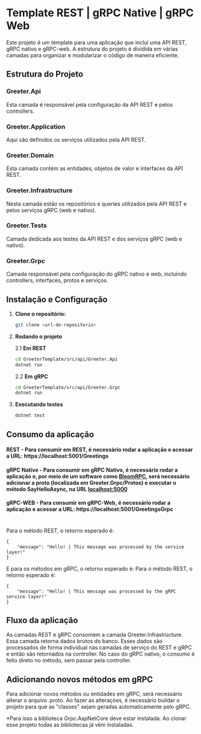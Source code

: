 # Template REST | gRPC Native | gRPC Web

Este projeto é um template para uma aplicação que inclui uma API REST, gRPC nativo e gRPC-web. A estrutura do projeto é dividida em várias camadas para organizar e modularizar o código de maneira eficiente.

## Estrutura do Projeto

### Greeter.Api
Esta camada é responsável pela configuração da API REST e pelos controllers.

### Greeter.Application
Aqui são definidos os serviços utilizados pela API REST.

### Greeter.Domain
Esta camada contém as entidades, objetos de valor e interfaces da API REST.

### Greeter.Infrastructure
Nesta camada estão os repositórios e queries utilizados pela API REST e pelos serviços gRPC (web e nativo).

### Greeter.Tests
Camada dedicada aos testes da API REST e dos serviços gRPC (web e nativo).

### Greeter.Grpc
Camada responsável pela configuração do gRPC nativo e web, incluindo controllers, interfaces, protos e serviços.

## Instalação e Configuração

1. **Clone o repositório:**
   ```sh
   git clone <url-do-repositorio>
   ```
2. **Rodando o projeto**

    2.1 **Em REST**
    ```sh
    cd GreeterTemplate/src/api/Greeter.Api
    dotnet run
    ```
    2.2 **Em gRPC**
    ```sh
    cd GreeterTemplate/src/api/Greeter.Grpc
    dotnet run
    ```
3. **Executando testes**
    ```sh
    dotnet test
    ```

## Consumo da aplicação
#### **REST** - Para consumir em REST, é necessário rodar a aplicação e acessar a URL: https://localhost:5001/Greetings

#### **gRPC Native** - Para consumir em gRPC Nativo, é necessário rodar a aplicação e, por meio de um software como [BloomRPC](https://github.com/bloomrpc/bloomrpc/releases), será necessário adicionar a proto (localizada em Greeter.Grpc/Protos) e executar o método SayHelloAsync, na URL [localhost:5000](localhost:5000)

#### **gRPC-WEB** - Para consumir em gRPC-Web, é necessário rodar a aplicação e acessar a URL: https://localhost:5001/GreetingsGrpc

#
Para o método REST, o retorno esperado é:
```
{
    "message": "Hello! | This message was processed by the service layer!"
}
```

E para os métodos em gRPC, o retorno esperado é:
Para o método REST, o retorno esperado é:
```
{
    "message": "Hello! | This message was processed by the gRPC service layer!"
}
```

## Fluxo da aplicação

As camadas REST e gRPC consomem a camada Greeter.Infrastructure. Essa camada retorna dados brutos do banco. Esses dados são processados de forma individual nas camadas de serviço do REST e gRPC e então são retornados na controller. No caso do gRPC nativo, o consumo é feito direto no método, sem passar pela controller.

## Adicionando novos métodos em gRPC

Para adicionar novos métodos ou entidades em gRPC, será necessário alterar o arquivo .proto. Ao fazer as alterações, é necessário buildar o projeto para que as "classes" sejam geradas automaticamente pelo gRPC.

*Para isso a biblioteca Grpc.AspNetCore deve estar instalada. Ao clonar esse projeto todas as bibliotecas já vêm instaladas. 
